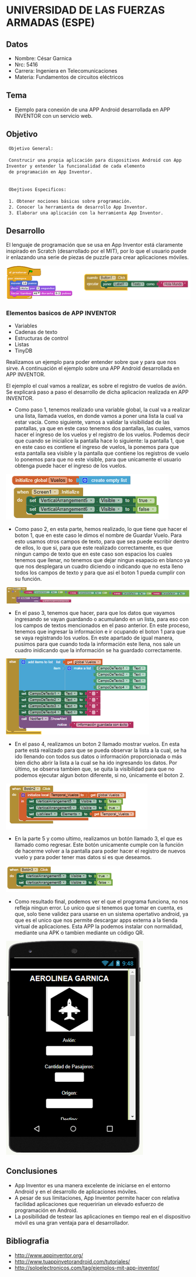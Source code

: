UNIVERSIDAD DE LAS FUERZAS ARMADAS (ESPE)
========================

## Datos 

- Nombre: César Garnica
- Nrc: 5416
- Carrera: Ingeniera en Telecomunicaciones 
- Materia: Fundamentos de circuitos eléctricos 

## Tema 
 - Ejemplo para conexión de una APP Android desarrollada en APP INVENTOR con un servicio web.

## Objetivo

     Objetivo General:
     
     Construcir una propia aplicación para dispositivos Android con App Inventor y entender la funcionalidad de cada elemento
     de programación en App Inventor.
     
     
     Obejtivos Especificos:
     
     1. Obtener nociones básicas sobre programación.
     2. Conocer la herramienta de desarrollo App Inventor.
     3. Elaborar una aplicación con la herramienta App Inventor.
 


## Desarrollo 
 
El lenguaje de programación que se usa en App Inventor está claramente inspirado en Scratch (desarrollado por el MIT), 
por lo que el usuario puede ir enlazando una serie de piezas de puzzle para crear aplicaciones móviles.

![](https://github.com/cagarnica/ImagenesProyec/blob/main/Img%201.PNG)

### Elementos basicos de APP INVENTOR 
- Variables
- Cadenas de texto
- Estructuras de control
- Listas
- TinyDB

Realizamos un ejemplo para poder entender sobre que y para que nos sirve. A continuación el ejemplo sobre una
APP Android desarrollada en APP INVENTOR.

El ejemplo el cual vamos a realizar, es sobre el registro de vuelos de avión. Se explicará paso a paso el desarrollo 
de dicha aplicacion realizada en APP INVENTOR.

- Como paso 1, tenemos realizado una variable global, la cual va a realizar una lista, llamada vuelos, en donde vamos a poner una 
lista la cual va estar vacía. Como siguiente, vamos a validar la visibilidad de las pantallas, ya que en este caso tenemos dos pantallas,
las cuales, vamos hacer el ingreso de los vuelos y el registro de los vuelos. Podemos decir que cuando se inicialice la pantalla hace lo siguiente:
la pantalla 1, que en este caso es contiene el ingreso de vuelos, la ponemos para que esta pantalla sea visible y la pantalla que contiene los 
registros de vuelo lo ponemos para que no este visible, para que unicamente el usuario obtenga puede hacer el ingreso de los vuelos.

![](https://github.com/cagarnica/ImagenesProyec/blob/main/Parte1.PNG)

- Como paso 2, en esta parte, hemos realizado, lo que tiene que hacer el boton 1, que en este caso le dimos el nombre de Guardar Vuelo. Para esto
usamos otros campos de texto, para que sea puede escribir dentro de ellos, lo que si, para que este realizado correctamente, es que ningun campo de texto que en este caso 
son  espacios los cuales tenemos que llenar, no tenemos que dejar ningun esapacio en blanco ya que nos desplegara un cuadro diciendo o indicando que no esta
lleno todos los campos de texto y  para que  asi el boton 1 pueda cumplir con su función.

![](https://github.com/cagarnica/ImagenesProyec/blob/main/Parte2.PNG)

- En el paso 3, tenemos que hacer,  para que los datos que vayamos ingresando se vayan guardando o acumulando en un lista, para eso con los campos de textos
 mencionados en el paso anterior. En este proceso, tenemos que ingresar la informacion e ir ocupando el boton 1 para que se vaya registrando los vuelos. En este apartado
 de igual manera, pusimos para que cuando toda la información este llena, nos sale un cuadro inidicando que la información se ha guardado correctamente.
 
 ![](https://github.com/cagarnica/ImagenesProyec/blob/main/Parte3.PNG)
 
 - En el paso 4, realizamos un boton 2 llamado mostrar vuelos. En esta parte está realizado para que se pueda observar la lista a la cual, se ha ido llenando con todos
 sus datos o información proporcionada o más bien dicho abrir la lista a la cual se ha ido ingresando los datos. Por último, se observa tambien que, se quita la visibilidad
 para que no podemos ejecutar algun boton diferente, si no, únicamente el boton 2.
 
 ![](https://github.com/cagarnica/ImagenesProyec/blob/main/Parte4.PNG)
 
 - En la parte 5 y como ultimo, realizamos un botón llamado 3, el que es llamado como regresar. Este botón unicamente cumple con la función de hacerme volver a la pantalla 
 para poder hacer el registro de nuevos vuelo y para poder tener mas datos si es que deseamos.
 
 ![](https://github.com/cagarnica/ImagenesProyec/blob/main/Parte5.PNG)
 
- Como resultado final, podemos ver el que el programa funciona, no nos refleja ningun error. Lo unico que si tenemos que tomar en cuenta, es que, 
solo tiene validez para usarse en un sistema opertativo android, ya que es el unico que nos permite descargar apps externa a la tienda virtual de 
aplicaciones. Esta APP la podemos instalar con normalidad, mediante una APK o tambien mediante un código QR.

![](https://github.com/cagarnica/ImagenesProyec/blob/main/Final.PNG)

## Conclusiones

- App  Inventor  es  una  manera  excelente  de  iniciarse  en  el entorno Android y en el desarrollo de aplicaciones móviles.
- A pesar de sus limitaciones, App Inventor permite hacer con relativa  facilidad  aplicaciones  que  requerirían  un  elevado 
esfuerzo de programación en Android.
- La posibilidad de testear las aplicaciones en tiempo real en el dispositivo móvil es una gran ventaja para el desarrollador. 

## Bibliografia 

- http://www.appinventor.org/
- http://www.tuappinvetorandroid.com/tutoriales/
- http://soloelectronicos.com/tag/ejemplos-mit-app-inventor/

